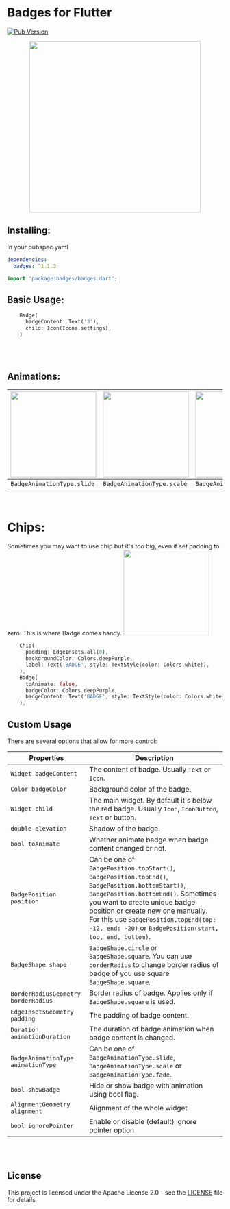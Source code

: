 # Badges for Flutter

[![Pub Version](https://img.shields.io/pub/v/badges?color=blueviolet)](https://pub.dev/packages/badges)

<p align="center">
  <img src="https://raw.githubusercontent.com/yadaniil/flutter_badges/master/images/logo.png" height="400px">
</p>


## Installing:
In your pubspec.yaml
```yaml
dependencies:
  badges: ^1.1.3
```
```dart
import 'package:badges/badges.dart';
```


## Basic Usage:
```dart
    Badge(
      badgeContent: Text('3'),
      child: Icon(Icons.settings),
    )
```
<br>
<br>


## Animations:
| <img src="https://raw.githubusercontent.com/yadaniil/flutter_badges/master/images/first_badge_example.gif" height="200px">  | <img src="https://raw.githubusercontent.com/yadaniil/flutter_badges/master/images/second_badge_example.gif" height="200px"> | <img src="https://raw.githubusercontent.com/yadaniil/flutter_badges/master/images/third_badge_example.gif" height="200px"> |
| ------------- | ------------- | ------------ |
| `BadgeAnimationType.slide`  | `BadgeAnimationType.scale`  | `BadgeAnimationType.fade` |
<br>

# Chips:
Sometimes you may want to use chip but it's too big, even if set padding to zero. This is where Badge comes handy.
<img src="https://raw.githubusercontent.com/yadaniil/flutter_badges/master/images/chip_badge_example.png" height="200px">
```dart
    Chip(
      padding: EdgeInsets.all(0),
      backgroundColor: Colors.deepPurple,
      label: Text('BADGE', style: TextStyle(color: Colors.white)),
    ),
    Badge(
      toAnimate: false,
      badgeColor: Colors.deepPurple,
      badgeContent: Text('BADGE', style: TextStyle(color: Colors.white)),
    ),
```


## Custom Usage
There are several options that allow for more control:

|  Properties  |   Description   |
|--------------|-----------------|
| `Widget badgeContent` | The content of badge. Usually `Text` or `Icon`. |
| `Color badgeColor` | Background color of the badge. |
| `Widget child` | The main widget. By default it's below the red badge. Usually `Icon`, `IconButton`, `Text` or button. |
| `double elevation` | Shadow of the badge. |
| `bool toAnimate` | Whether animate badge when badge content changed or not. |
| `BadgePosition position` | Can be one of `BadgePosition.topStart()`, `BadgePosition.topEnd()`, `BadgePosition.bottomStart()`, `BadgePosition.bottomEnd()`. Sometimes you want to create unique badge position or create new one manually. For this use `BadgePosition.topEnd(top: -12, end: -20)` or `BadgePosition(start, top, end, bottom)`. |
| `BadgeShape shape` | `BadgeShape.circle` or `BadgeShape.square`. You can use `borderRadius` to change border radius of badge of you use square `BadgeShape.square`. |
| `BorderRadiusGeometry borderRadius` | Border radius of badge. Applies only if `BadgeShape.square` is used. |
| `EdgeInsetsGeometry padding` | The padding of badge content. |
| `Duration animationDuration` | The duration of badge animation when badge content is changed. |
| `BadgeAnimationType animationType` | Can be one of `BadgeAnimationType.slide`, `BadgeAnimationType.scale` or `BadgeAnimationType.fade`. |
| `bool showBadge` | Hide or show badge with animation using bool flag. |
| `AlignmentGeometry alignment` | Alignment of the whole widget |
| `bool ignorePointer` | Enable or disable (default) ignore pointer option |

<br>
<br>

## License
This project is licensed under the Apache License 2.0 - see the [LICENSE](LICENSE) file for details
